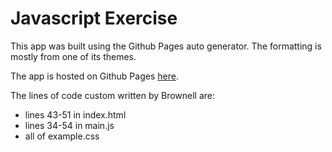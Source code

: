 Javascript Exercise
===================

This app was built using the Github Pages auto generator.  The formatting is mostly from one of its themes.

The app is hosted on Github Pages [here](http://brownell.github.io/javascript_exercise).

The lines of code custom written by Brownell are:
* lines 43-51 in index.html
* lines 34-54 in main.js
* all of example.css
